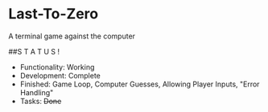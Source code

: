# Last-To-Zero
A terminal game against the computer

##S T A T U S !
+ Functionality: Working
+ Development: Complete
+ Finished: Game Loop, Computer Guesses, Allowing Player Inputs, "Error Handling"
+ Tasks: ~~Done~~
